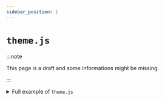 ```yaml
---
sidebar_position: 1
---
```


# `theme.js`

:::note

This page is a draft and some informations might be missing.

:::

<details>
<summary>Full example of <code>theme.js</code></summary>

```js
const theme = {
  fontFamily: {
    sansSerif:
      'Lato, -apple-system, BlinkMacSystemFont, Segoe UI, Roboto, Oxygen, Ubuntu, Cantarell, Fira Sans, Droid Sans, Helvetica Neue, sans-serif',
    mono: 'Menlo, Monaco, Lucida Console, Liberation Mono, DejaVu Sans Mono, Bitstream Vera Sans Mono, Courier New, monospace',
  },
  colors: {
    text: '#333',
    background: '#f7f7ef',
    primary: '#2b4253',
    secondary: '#144168',
    linkHover: '#a02a0c',
    light: '#f5b1a1',
  },
  home: {
    textSearchButton: {
      background: '#61b791',
      text: '#fff',
    },
    imageSearchButton: {
      background: '#61b791',
      text: '#fff',
    },
  },
  header: {
    height: '80px',
    borderBottomWidth: '1px',
  },
  footer: {
    minHeight: '150px',
  },
};

export default theme;
```

</details>
